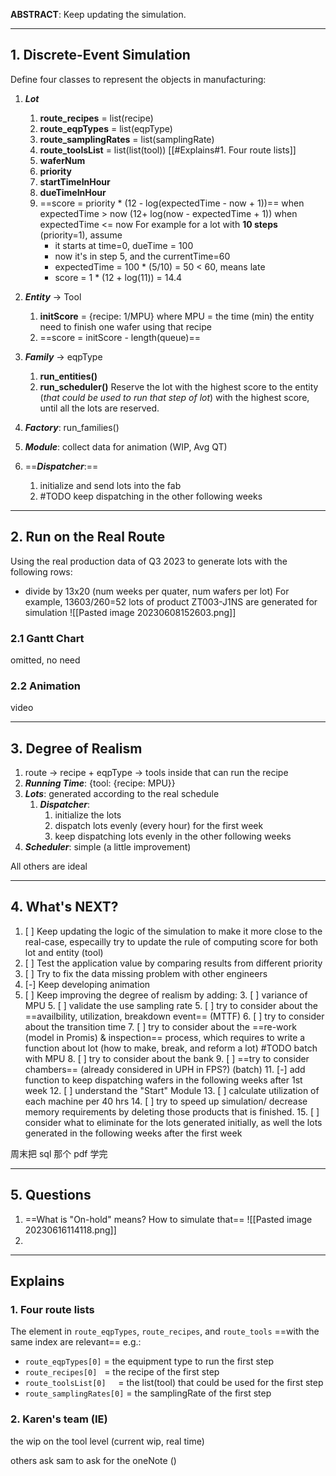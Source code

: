 **ABSTRACT**: Keep updating the simulation.

---

## 1. Discrete-Event Simulation

Define four classes to represent the objects in manufacturing:
1. ***Lot*** 
	1. **route_recipes** = list(recipe)
	2. **route_eqpTypes** = list(eqpType)
	4. **route_samplingRates** = list(samplingRate)
	5. **route_toolsList** = list(list(tool)) [[#Explains#1. Four route lists]]
	6. **waferNum**
	7. **priority**
	8. **startTimeInHour**
	9. **dueTimeInHour**
	10. ==score = priority * (12 - log(expectedTime - now + 1))== when expectedTime > now
	                                (12+ log(now - expectedTime + 1)) when expectedTime <= now
		 For example for a lot with **10 steps** (priority=1), assume
		 - it starts at time=0, dueTime = 100
		 - now it's in step 5, and the currentTime=60
		 - expectedTime = 100 * (5/10) = 50 < 60, means late
		 - score = 1 * (12 + log(11)) = 14.4
2. ***Entity*** $\to$ Tool
	1. **initScore** = {recipe: 1/MPU}
		 where MPU = the time (min) the entity need to finish one wafer using that recipe
	1. ==score = initScore - length(queue)==
3. ***Family*** $\to$ eqpType
	1. **run_entities()**
	2. **run_scheduler()**
		 Reserve the lot with the highest score to the entity (*that could be used to run that step of lot*) with the highest score, until all the lots are reserved.
		
1. ***Factory***: run_families()
2. ***Module***: collect data for animation (WIP, Avg QT)
3. ==***Dispatcher***:==
	1. initialize and send lots into the fab
	2. #TODO keep dispatching in the other following weeks

---

## 2. Run on the Real Route

Using the real production data of Q3 2023 to generate lots with the following rows:
- divide by 13x20 (num weeks per quater, num wafers per lot)
	For example,  13603/260=52 lots of product ZT003-J1NS are generated for simulation ![[Pasted image 20230608152603.png]]

### 2.1 Gantt Chart

omitted, no need

### 2.2 Animation

video

---

## 3. Degree of Realism

1. route $\to$ recipe + eqpType $\to$ tools inside that can run the recipe
2. ***Running Time***: {tool: {recipe: MPU}} 
3. ***Lots***: generated according to the real schedule
	1. ***Dispatcher***: 
		1. initialize the lots
		2. dispatch lots evenly (every hour) for the first week
		3. keep dispatching lots evenly in the other following weeks
4. ***Scheduler***\: simple (a little improvement)

All others are ideal

---

## 4. What's NEXT?

1. [ ] Keep updating the logic of the simulation to make it more close to the real-case, especailly try to update the rule of computing score for both lot and entity (tool)
2. [ ] Test the application value by comparing results from different priority
3. [ ] Try to fix the data missing problem with other engineers
4. [-] Keep developing animation
5. [ ] Keep improving the degree of realism by adding:
	3. [ ] variance of MPU
	5. [ ] validate the use sampling rate
       5. [ ] try to consider about the ==availbility, utilization, breakdown event== (MTTF)
	6. [ ] try to consider about the transition time
	7. [ ] try to consider about the ==re-work (model in Promis) & inspection== process, which requires to write a function about lot (how to make, break, and reform a lot) #TODO batch with MPU
	8. [ ] try to consider about the bank
	9. [ ] ==try to consider chambers== (already considered in UPH in FPS?) (batch)
	11. [-] add function to keep dispatching wafers in the following weeks after 1st week
	12. [ ] understand the "Start" Module
	13. [ ] calculate utilization of each machine per 40 hrs
	14. [ ] try to speed up simulation/ decrease memory requirements by deleting those products that is finished.
	15. [ ] consider what to eliminate for the lots generated initially, as well the lots generated in the following weeks after the first week

周末把 sql 那个 pdf 学完

---


## 5. Questions

1. ==What is "On-hold" means? How to simulate that==
![[Pasted image 20230616114118.png]]
8. 


---

## Explains

### 1. Four route lists
The element in `route_eqpTypes`, `route_recipes`, and `route_tools` ==with the same index are relevant==
e.g.:
- `route_eqpTypes[0]`          = the equipment type to run the first step
- `route_recipes[0]`            = the recipe of the first step
- `route_toolsList[0]`        = the list(tool) that could be used for the first step
- `route_samplingRates[0]` = the samplingRate of the first step








### 2. Karen's team (IE) 
the wip on the tool level (current wip, real time)


others
ask sam to ask for the oneNote ()
